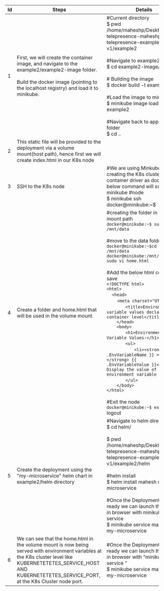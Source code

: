 | Id | Steps                                                                                                                                                                                                                      | Details                                                                                                                                                                                                                                                                                                                                                                                                                                                                                                                                                                                                                                                                                                                                                                                           |
| -- | -------------------------------------------------------------------------------------------------------------------------------------------------------------------------------------------------------------------------- | ------------------------------------------------------------------------------------------------------------------------------------------------------------------------------------------------------------------------------------------------------------------------------------------------------------------------------------------------------------------------------------------------------------------------------------------------------------------------------------------------------------------------------------------------------------------------------------------------------------------------------------------------------------------------------------------------------------------------------------------------------------------------------------------------- |
| 1  | First, we will create the container image, and navigate to the example2/example2-image folder.<br><br>Build the docker image (pointing to the localhost registry) and load it to minikube.                                 | #Current directory<br>$ pwd<br>/home/maheshp/Desktop/iatcp-telepresence-maheshp-telepresence-examples-v1/example2<br> <br>#Navigate to example2-image<br>$ cd example2-image/<br> <br>\# Building the image<br>$ docker build -t example2 . <br> <br>#Load the image to minikube<br>$ minikube image load example2<br> <br>#Navigate back to application folder<br>$ cd ..                                                                                                                                                                                                                                                                                                                                                                                                                        |
| 2  | This static file will be provided to the deployment via a volume mount(host path), hence first we will create index.html in our K8s node                                                                                   |                                                                                                                                                                                                                                                                                                                                                                                                                                                                                                                                                                                                                                                                                                                                                                                                   |
| 3  | SSH to the K8s node                                                                                                                                                                                                        | #We are using Minkube for creating the K8s cluster with container driver as docker.The below command will ssh to minikube #node<br>$ minikube ssh<br>docker@minikube:~$                                                                                                                                                                                                                                                                                                                                                                                                                                                                                                                                                                                                                           |
| 4  | Create a folder and home.html that will be used in the volume mount.                                                                                                                                                       | #creating the folder in the mount path<br>`docker@minikube:~$ sudo mkdir /mnt/data`<br> <br>#move to the data folder<br>`docker@minikube:~$cd /mnt/data`<br>`docker@minikube:/mnt/data$ sudo vi home.html`<br> <br>#Add the below html code and save<br>`<!DOCTYPE html>`<br>`<html>`<br>    `<head>`<br>        `<meta charset="UTF-8">`<br> `       <title>Environment variable values declared at container level</title>`<br>`    </head>`<br>`    <body>`<br> `       <h1>Environment Variable Values:</h1>`<br> `       <ul>`<br>  `          <li><strong>{{ .EnvVariableName }} = </strong> {{ .EnvVariableValue }}</li><!-- Display the value of the environment variable here -->`<br> `       </ul>`<br>`    </body>`<br>`</html>`<br> <br>#Exit the node<br>`docker@minikube:~$ exit`<br>logout                          |
| 5  | Create the deployment using the "my-microservice" helm chart in example2/helm directory                                                                                                                                    | #Navigate to helm directory<br>$ cd helm/<br> <br>$ pwd<br>/home/maheshp/Desktop/iatcp-telepresence-maheshp-telepresence-examples-v1/example2/helm<br> <br>#helm install <name of release><br>$ helm install mahesh my-microservice<br> <br>#Once the Deployments are ready we can launch the service in browser with minikube service <service name><br>$ minikube service mahesh-my-microservice                                                                                                                                                                                                                                                                                                                                                                                                |
| 6  | We can see that the home.html in the volume mount is now being served with environment variables at the K8s cluster level like KUBERNETETETES_SERVICE_HOST AND KUBERNETETETES_SERVICE_PORT,  at the K8s Cluster node port. | #Once the Deployments are ready we can launch the service in browser with "minikube service <service name>"<br>$ minikube service mahesh-my-microservice<br>|-----------|------------------------|-------------|---------------------------|<br>| NAMESPACE |          NAME          | TARGET PORT |            URL            |<br>|-----------|------------------------|-------------|---------------------------|<br>| default   | mahesh-my-microservice | http/5000   | http://192.168.49.2:30260 |<br>|-----------|------------------------|-------------|---------------------------|<br>🎉  Opening service default/mahesh-my-microservice in default browser...<br> <br>#This will provide <the Node-IP>:<Node-Port> URL of the K8s cluster and launch the same in your default browser. |
